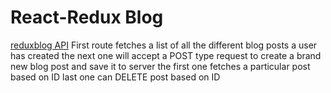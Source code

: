 # React-Redux Blog

[reduxblog API](http://reduxblog.herokuapp.com/)
  First route fetches a list of all the different blog posts a user has created
  the next one will accept a POST type request to create a brand new blog post and save it to server
  the first one fetches a particular post based on ID
  last one can DELETE post based on ID